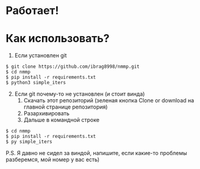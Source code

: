 # Работает!

# Как использовать?

1. Если установлен git
```
$ git clone https://github.com/ibrag8998/nmmp.git
$ cd nmmp
$ pip install -r requirements.txt
$ python3 simple_iters
```

2. Если git почему-то не установлен
(и стоит винда)
    1. Скачать этот репозиторий
(зеленая кнопка Clone or download
на главной странице репозитория)
    2. Разархивировать
    3. Дальше в командной строке

```
$ cd nmmp
$ pip install -r requirements.txt
$ py simple_iters
```

P.S. Я давно не сидел за виндой,
напишите, если какие-то проблемы
разберемся, мой номер у вас есть)

